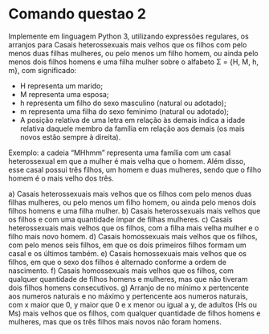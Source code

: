 # Comando questao 2

Implemente em linguagem Python 3, utilizando expressões regulares, os arranjos para Casais heterossexuais mais velhos que os filhos com pelo menos duas filhas mulheres, ou pelo menos um filho homem, ou ainda pelo menos dois filhos homens e uma filha mulher sobre o alfabeto Σ = {H, M, h, m}, com significado:

* H representa um marido;
* M representa uma esposa;
* h representa um filho do sexo masculino (natural ou adotado);
* m representa uma filha do sexo feminimo (natural ou adotado);
* A posição relativa de uma letra em relação às demais indica a idade relativa daquele membro da família em relação aos demais (os mais novos estão sempre à direita).

Exemplo: a cadeia “MHhmm” representa uma família com um casal heterossexual em que a mulher é mais velha que o homem. Além disso, esse casal possui três filhos, um homem e duas mulheres, sendo que o filho homem é o mais velho dos três.


a) Casais heterossexuais mais velhos que os filhos com pelo menos duas filhas mulheres, ou pelo menos um filho homem, ou ainda pelo menos dois filhos homens e uma filha mulher.
b) Casais heterossexuais mais velhos que os filhos e com uma quantidade ímpar de filhas mulheres.
c) Casais heterossexuais mais velhos que os filhos, com a filha mais velha mulher e o filho mais novo homem.
d) Casais homossexuais mais velhos que os filhos, com pelo menos seis filhos, em que os dois primeiros filhos formam um casal e os últimos também.
e) Casais homossexuais mais velhos que os filhos, em que o sexo dos filhos é alternado conforme a ordem de nascimento.
f) Casais homossexuais mais velhos que os filhos, com qualquer quantidade de filhos homens e mulheres, mas que não tiveram dois filhos homens consecutivos.
g) Arranjo de no mínimo x pertencente aos numeros naturais e no máximo y pertencente aos numeros naturais, com x maior que 0, y maior que 0 e x menor ou igual a y, de adultos (Hs ou Ms) mais velhos que os filhos, com qualquer quantidade de filhos homens e mulheres, mas que os três filhos mais novos não foram homens.

